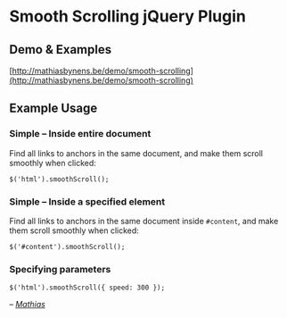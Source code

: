 # Smooth Scrolling jQuery Plugin

## Demo & Examples

[http://mathiasbynens.be/demo/smooth-scrolling](http://mathiasbynens.be/demo/smooth-scrolling)

## Example Usage

### Simple – Inside entire document

Find all links to anchors in the same document, and make them scroll smoothly when clicked:

    $('html').smoothScroll();

### Simple – Inside a specified element

Find all links to anchors in the same document inside `#content`, and make them scroll smoothly when clicked:

    $('#content').smoothScroll();

### Specifying parameters

    $('html').smoothScroll({ speed: 300 });

_– [Mathias](http://mathiasbynens.be/)_